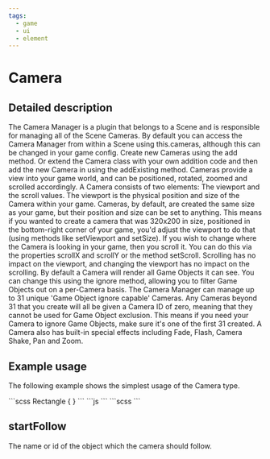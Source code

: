 ```yaml
---
tags:
  - game
  - ui
  - element
---
```

# Camera

## Detailed description
The Camera Manager is a plugin that belongs to a Scene and is responsible for managing all of the Scene Cameras.
By default you can access the Camera Manager from within a Scene using this.cameras, although this can be changed in your game config.
Create new Cameras using the add method. Or extend the Camera class with your own addition code and then add the new Camera in using the addExisting method.
Cameras provide a view into your game world, and can be positioned, rotated, zoomed and scrolled accordingly.
A Camera consists of two elements: The viewport and the scroll values.
The viewport is the physical position and size of the Camera within your game. Cameras, by default, are created the same size as your game, but their position and size can be set to anything. This means if you wanted to create a camera that was 320x200 in size, positioned in the bottom-right corner of your game, you'd adjust the viewport to do that (using methods like setViewport and setSize).
If you wish to change where the Camera is looking in your game, then you scroll it. You can do this via the properties scrollX and scrollY or the method setScroll. Scrolling has no impact on the viewport, and changing the viewport has no impact on the scrolling.
By default a Camera will render all Game Objects it can see. You can change this using the ignore method, allowing you to filter Game Objects out on a per-Camera basis. The Camera Manager can manage up to 31 unique 'Game Object ignore capable' Cameras. Any Cameras beyond 31 that you create will all be given a Camera ID of zero, meaning that they cannot be used for Game Object exclusion. This means if you need your Camera to ignore Game Objects, make sure it's one of the first 31 created.
A Camera also has built-in special effects including Fade, Flash, Camera Shake, Pan and Zoom.

## Example usage
The following example shows the simplest usage of the Camera type.

<code-group>
<code-block title=".at" active>
```scss
Rectangle {
}
```
</code-block>

<code-block title=".atObj">
```js
```
</code-block>

<code-block title=".atStyle">
```scss
```
</code-block>
</code-group>

## startFollow <Badge text="String" type="tip" vertical="middle"/>
The name or id of the object which the camera should follow.
